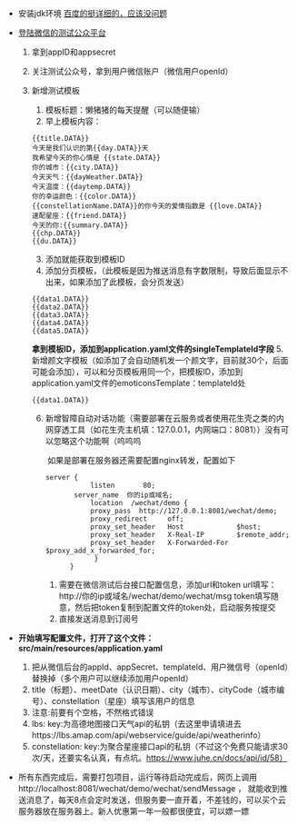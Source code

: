 * 安装jdk环境
[百度的挺详细的，应该没问题](https://blog.csdn.net/weixin_43583223/article/details/123296163)

* [登陆微信的测试公众平台](http://mp.weixin.qq.com/debug/cgi-bin/sandboxinfo?action=showinfo&t=sandbox/index)
    1. 拿到appID和appsecret
    2. 关注测试公众号，拿到用户微信账户（微信用户openId）
    3. 新增测试模板 
       1. 模板标题：懒猪猪的每天提醒（可以随便输）
       2. 早上模板内容：
       ```
       {{title.DATA}}
       今天是我们认识的第{{day.DATA}}天
       我希望今天的你心情是 {{state.DATA}}
       你的城市：{{city.DATA}}
       今天天气：{{dayWeather.DATA}}
       今天温度：{{daytemp.DATA}}
       你的幸运颜色：{{color.DATA}}
       {{constellationName.DATA}}的你今天的爱情指数是 {{love.DATA}}
       速配星座：{{friend.DATA}}
       今天的你:{{summary.DATA}}
       {{chp.DATA}}
       {{du.DATA}}
       ```
       3. 添加就能获取到模板ID
       4. 添加分页模板，（此模板是因为推送消息有字数限制，导致后面显示不出来，如果添加了此模板，会分页发送）
       
       ```
       {{data1.DATA}}
       {{data2.DATA}}
       {{data3.DATA}}
       {{data4.DATA}}
       {{data5.DATA}}
       ```
       **拿到模板ID，添加到application.yaml文件的singleTemplateId字段**
       5. 新增颜文字模板（如添加了会自动随机发一个颜文字，目前就30个，后面可能会添加），可以和分页模板用同一个，把模板ID，添加到application.yaml文件的emoticonsTemplate：templateId处
       ```
       {{data1.DATA}}
       ```
       6. 新增智障自动对话功能（需要部署在云服务或者使用花生壳之类的内网穿透工具（如花生壳主机填：127.0.0.1，内网端口：8081））没有可以忽略这个功能啊（呜呜呜
          
          ​	如果是部署在服务器还需要配置nginx转发，配置如下
          
          ```
          server {
                     listen       80;
                 server_name  你的ip或域名;
                     location  /wechat/demo {
                     proxy_pass  http://127.0.0.1:8081/wechat/demo;
                     proxy_redirect     off;
                     proxy_set_header   Host             $host;
                     proxy_set_header   X-Real-IP        $remote_addr;
                     proxy_set_header   X-Forwarded-For  $proxy_add_x_forwarded_for;
                      }
                }
          ```
          1. 需要在微信测试后台接口配置信息，添加url和token
             url填写：http://你的ip或域名/wechat/demo/wechat/msg
             token填写随意，然后把token复制到配置文件的token处，启动服务按提交
          2. 直接发送消息到订阅号
    
* **开始填写配置文件，打开了这个文件：src/main/resources/application.yaml**
    
    1. 把从微信后台的appId、appSecret、templateId、用户微信号（openId）替换掉（多个用户可以继续添加用户openId）
    2. title（标题）、meetDate（认识日期）、city（城市）、cityCode（城市编号）、constellation（星座）填写该用户的信息
    3. 注意:前要有个空格，不然格式错误
    4. lbs:
        key:为高德地图接口天气api的私钥（去这里申请填进去https://lbs.amap.com/api/webservice/guide/api/weatherinfo）
    5. constellation: 
    key:为聚合星座接口api的私钥（不过这个免费只能请求30次/天，还要实名认真，有点坑。https://www.juhe.cn/docs/api/id/58）
    
* 所有东西完成后，需要打包项目，运行等待启动完成后，网页上调用 http://localhost:8081/wechat/demo/wechat/sendMessage ，  就能收到推送消息了，每天8点会定时发送，但服务要一直开着，不差钱的，可以买个云服务器放在服务器上。新人优惠第一年一般都很便宜，可以嫖一嫖
